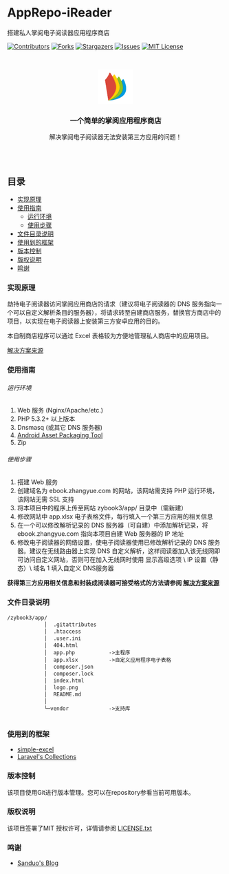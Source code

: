 

# AppRepo-iReader

搭建私人掌阅电子阅读器应用程序商店

<!-- PROJECT SHIELDS -->

[![Contributors][contributors-shield]][contributors-url]
[![Forks][forks-shield]][forks-url]
[![Stargazers][stars-shield]][stars-url]
[![Issues][issues-shield]][issues-url]
[![MIT License][license-shield]][license-url]


<!-- PROJECT LOGO -->
<br />

<p align="center">
  <a href="https://github.com/RoyLaw/AppRepo-iReader">
    <img src="logo.png" alt="Logo" width="80" height="80">
  </a>

  <h3 align="center">一个简单的掌阅应用程序商店</h3>
  <p align="center">
    解决掌阅电子阅读器无法安装第三方应用的问题！
    <br />

  </p>

</p>

<br />
<br />
 
## 目录

- [实现原理](#实现原理)
- [使用指南](#使用指南)
  - [运行环境](#运行环境)
  - [使用步骤](#使用步骤)
- [文件目录说明](#文件目录说明)
- [使用到的框架](#使用到的框架)
- [版本控制](#版本控制)
- [版权说明](#版权说明)
- [鸣谢](#鸣谢)

### 实现原理

劫持电子阅读器访问掌阅应用商店的请求（建议将电子阅读器的 DNS 服务指向一个可以自定义解析条目的服务器），将请求转至自建商店服务，替换官方商店中的项目，以实现在电子阅读器上安装第三方安卓应用的目的。

本自制商店程序可以通过 Excel 表格较为方便地管理私人商店中的应用项目。

[解决方案来源](https://hksanduo.github.io/2021/11/09/2021-11-09-ireader-smart-xs-pro-crack)

### 使用指南


###### 运行环境

1. Web 服务 (Nginx/Apache/etc.)
2. PHP 5.3.2+ 以上版本
3. Dnsmasq (或其它 DNS 服务器)
4. [Android Asset Packaging Tool](https://thismj.cn/2019/03/06/aapt-ming-ling-xing-shi-yong-shi-jian/)
5. Zip

###### 使用步骤

1. 搭建 Web 服务
2. 创建域名为 ebook.zhangyue.com 的网站，该网站需支持 PHP 运行环境，该网站无需 SSL 支持
3. 将本项目中的程序上传至网站 zybook3/app/ 目录中（需新建）
4. 修改网站中 app.xlsx 电子表格文件，每行填入一个第三方应用的相关信息
5. 在一个可以修改解析记录的 DNS 服务器（可自建）中添加解析记录，将 ebook.zhangyue.com 指向本项目自建 Web 服务器的 IP 地址
6. 修改电子阅读器的网络设置，使电子阅读器使用已修改解析记录的 DNS 服务器。建议在无线路由器上实现 DNS 自定义解析，这样阅读器加入该无线网即可访问自定义网站，否则可在加入无线网时使用 显示高级选项 \ IP 设置（静态）\ 域名 1 填入自定义 DNS服务器

**获得第三方应用相关信息和封装成阅读器可接受格式的方法请参阅 [解决方案来源](https://hksanduo.github.io/2021/11/09/2021-11-09-ireader-smart-xs-pro-crack)**

### 文件目录说明

```
/zybook3/app/
            │  .gitattributes
            │  .htaccess
            │  .user.ini
            │  404.html
            │  app.php           ->主程序
            │  app.xlsx          ->自定义应用程序电子表格
            │  composer.json
            │  composer.lock
            │  index.html
            │  logo.png
            │  README.md
            │  
            └─vendor             ->支持库


```


### 使用到的框架

- [simple-excel](https://github.com/spatie/simple-excel)
- [Laravel's Collections](https://github.com/tighten/collect)


### 版本控制

该项目使用Git进行版本管理。您可以在repository参看当前可用版本。


### 版权说明

该项目签署了MIT 授权许可，详情请参阅 [LICENSE.txt](https://github.com/RoyLaw/AppRepo-iReader/blob/main/LICENSE)

### 鸣谢


- [Sanduo's Blog](https://hksanduo.github.io/)


<!-- links -->
[your-project-path]:shaojintian/Best_README_template
[contributors-shield]: https://img.shields.io/github/contributors/RoyLaw/AppRepo-iReader.svg?style=flat-square
[contributors-url]: https://github.com/RoyLaw/AppRepo-iReader/graphs/contributors
[forks-shield]: https://img.shields.io/github/forks/RoyLaw/AppRepo-iReader.svg?style=flat-square
[forks-url]: https://github.com/RoyLaw/AppRepo-iReader/network/members
[stars-shield]: https://img.shields.io/github/stars/RoyLaw/AppRepo-iReader.svg?style=flat-square
[stars-url]: https://github.com/RoyLaw/AppRepo-iReader/stargazers
[issues-shield]: https://img.shields.io/github/issues/RoyLaw/AppRepo-iReader.svg?style=flat-square
[issues-url]: https://img.shields.io/github/issues/RoyLaw/AppRepo-iReader.svg
[license-shield]: https://img.shields.io/github/license/RoyLaw/AppRepo-iReader.svg?style=flat-square
[license-url]: https://github.com/RoyLaw/AppRepo-iReader/blob/master/LICENSE.txt



